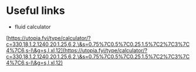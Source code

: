 # Useful links

* fluid calculator

[https://utopia.fyi/type/calculator/?c=330,18,1.2,1240,20,1.25,6,2,\&s=0.75%7C0.5%7C0.25,1.5%7C2%7C3%7C4%7C6,s-l\&g=s,l,xl,12](https://utopia.fyi/type/calculator/?c=330,18,1.2,1240,20,1.25,6,2,\&s=0.75%7C0.5%7C0.25,1.5%7C2%7C3%7C4%7C6,s-l\&g=s,l,xl,12)
